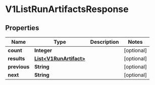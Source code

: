 

# V1ListRunArtifactsResponse


## Properties

Name | Type | Description | Notes
------------ | ------------- | ------------- | -------------
**count** | **Integer** |  |  [optional]
**results** | [**List&lt;V1RunArtifact&gt;**](V1RunArtifact.md) |  |  [optional]
**previous** | **String** |  |  [optional]
**next** | **String** |  |  [optional]



